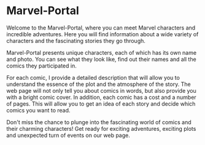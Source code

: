 # Marvel-Portal

Welcome to the Marvel-Portal, where you can meet Marvel characters and incredible adventures. Here you will find information about a wide variety of characters and the fascinating stories they go through.

Marvel-Portal presents unique characters, each of which has its own name and photo. You can see what they look like, find out their names and all the comics they participated in. 

For each comic, I provide a detailed description that will allow you to understand the essence of the plot and the atmosphere of the story. The web page will not only tell you about comics in words, but also provide you with a bright comic cover. In addition, each comic has a cost and a number of pages. This will allow you to get an idea of each story and decide which comics you want to read.

Don't miss the chance to plunge into the fascinating world of comics and their charming characters! Get ready for exciting adventures, exciting plots and unexpected turn of events on our web page.
